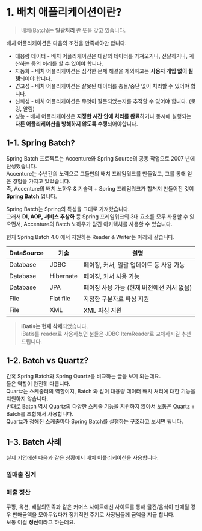 # 1. 배치 애플리케이션이란?



> 배치(Batch)는 **일괄처리** 란 뜻을 갖고 있습니다. 

배치 어플리케이션은 다음의 조건을 만족해야만 합니다.

* 대용량 데이터 - 배치 어플리케이션은 대량의 데이터를 가져오거나, 전달하거나, 계산하는 등의 처리를 할 수 ​​있어야 합니다.
* 자동화 - 배치 어플리케이션은 심각한 문제 해결을 제외하고는 **사용자 개입 없이 실행**되어야 합니다.
* 견고성 - 배치 어플리케이션은 잘못된 데이터를 충돌/중단 없이 처리할 수 있어야 합니다.
* 신뢰성 - 배치 어플리케이션은 무엇이 잘못되었는지를 추적할 수 있어야 합니다. (로깅, 알림)
* 성능 - 배치 어플리케이션은 **지정한 시간 안에 처리를 완료**하거나 동시에 실행되는 **다른 어플리케이션을 방해하지 않도록 수행**되어야합니다.

## 1-1. Spring Batch?

Spring Batch 프로젝트는 Accenture와 Spring Source의 공동 작업으로 2007 년에 탄생했습니다.  
Accenture는 수년간의 노력으로 그들만의 배치 프레임워크를 만들었고, 그를 통해 얻은 경험을 가지고 있었습니다.  
즉, Accenture의 배치 노하우 & 기술력 + Spring 프레임워크가 합쳐져 만들어진 것이 **Spring Batch** 입니다.  
  
Spring Batch는 Spring의 특성을 그대로 가져왔습니다.  
그래서 **DI, AOP, 서비스 추상화** 등 Spring 프레임워크의 3대 요소를 모두 사용할 수 있으면서, Accenture의 Batch 노하우가 담긴 아키텍처를 사용할 수 있습니다.  
  
현재 Spring Batch 4.0 에서 지원하는 Reader & Writer는 아래와 같습니다.

| DataSource | 기술      | 설명                                       |
|------------|-----------|--------------------------------------------|
| Database   | JDBC      | 페이징, 커서, 일괄 업데이트 등 사용 가능   |
| Database   | Hibernate | 페이징, 커서 사용 가능                     |
| Database   | JPA       | 페이징 사용 가능 (현재 버전에선 커서 없음) |
| File       | Flat file | 지정한 구분자로 파싱 지원                  |
| File       | XML       | XML 파싱 지원                                           |

> **iBatis는 현재 삭제**되었습니다.  
iBatis를 reader로 사용하셨던 분들은 JDBC ItemReader로 교체하시길 추천드립니다.


## 1-2. Batch vs Quartz?

간혹 Spring Batch와 Spring Quartz를 비교하는 글을 보게 되는데요.  
둘은 역할이 완전히 다릅니다.  
Quartz는 스케줄러의 역할이지, Batch 와 같이 대용량 데이터 배치 처리에 대한 기능을 지원하지 않습니다.  
반대로 Batch 역시 Quartz의 다양한 스케줄 기능을 지원하지 않아서 보통은 Quartz + Batch를 조합해서 사용합니다.  
Quartz가 정해진 스케줄마다 Spring Batch를 실행하는 구조라고 보시면 됩니다.

## 1-3. Batch 사례

실제 기업에선 다음과 같은 상황에서 배치 어플리케이션을 사용합니다.

### 일매출 집계


### 매출 정산

쿠팡, 옥션, 배달의민족과 같은 커머스 사이트에선 사이트를 통해 물건/음식이 판매될 경우 판매금액을 모아두었다가 정기적인 주기로 사장님들께 금액을 지급 합니다.  
보통 이걸 **정산**이라고 하는데요.  
